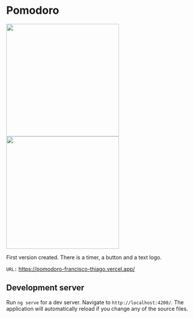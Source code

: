 # Pomodoro

<img style="width: 300px;" src="https://github.com/Francisco-Thiago/pomodoro/assets/75057408/bb030ae3-c45d-43cf-a593-e21ea84cceb1"/>
<img style="width: 300px;" src="https://github.com/Francisco-Thiago/pomodoro/assets/75057408/23ff29f9-8a8c-49d5-8919-21bf651f2f55"/>

First version created. There is a timer, a button and a text logo.

``URL:`` https://pomodoro-francisco-thiago.vercel.app/

## Development server

Run `ng serve` for a dev server. Navigate to `http://localhost:4200/`. The application will automatically reload if you change any of the source files.
